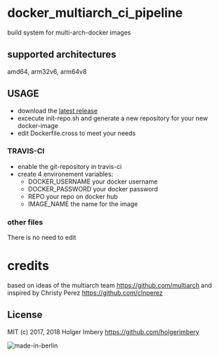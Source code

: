 
# docker_multiarch_ci_pipeline
build system for multi-arch-docker images
## supported architectures
amd64, arm32v6, arm64v8

## USAGE
* download the [latest release](https://github.com/holgerimbery/docker_multiarch_ci_pipeline/releases)
* excecute init-repo.sh and generate a new repository for your new docker-image
* edit Dockerfile.cross to meet your needs
### TRAVIS-CI
* enable the git-repository in travis-ci
* create 4 environement variables:
    *   DOCKER_USERNAME     your docker username
    *   DOCKER_PASSWORD     your docker password
    *   REPO                your repo on docker hub
    *   IMAGE_NAME          the name for the image



### other files
There is no need to edit

# credits
based on ideas of the multiarch team https://github.com/multiarch and inspired by Christy Perez https://github.com/clnperez

## License
MIT (c) 2017, 2018 Holger Imbery https://github.com/holgerimbery

![made-in-berlin](https://github.com/holgerimbery/environment/raw/master/made-in-berlin-badge_small.png)
